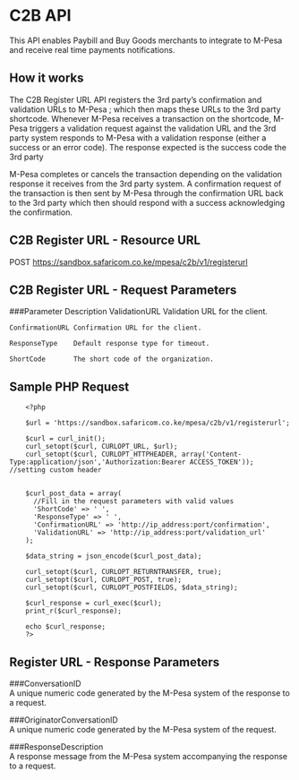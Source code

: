 # C2B API

This API enables Paybill and Buy Goods merchants to integrate to M-Pesa and receive real time payments notifications.

## How it works
The C2B Register URL API registers the 3rd party’s confirmation and validation URLs to M-Pesa ; which then maps these URLs to the 3rd party shortcode. Whenever M-Pesa receives a transaction on the shortcode, M-Pesa triggers a validation request against the validation URL and the 3rd party system responds to M-Pesa with a validation response (either a success or an error code). The response expected is the success code the 3rd party

M-Pesa completes or cancels the transaction depending on the validation response it receives from the 3rd party system. A confirmation request of the transaction is then sent by M-Pesa through the confirmation URL back to the 3rd party which then should respond with a success acknowledging the confirmation.

## C2B Register URL - Resource URL

POST https://sandbox.safaricom.co.ke/mpesa/c2b/v1/registerurl

## C2B Register URL - Request Parameters
 	
###Parameter 			Description
	ValidationURL 	Validation URL for the client.

	ConfirmationURL Confirmation URL for the client.

	ResponseType 	Default response type for timeout.

	ShortCode 		The short code of the organization.

## Sample PHP Request

```
	<?php
	
	$url = 'https://sandbox.safaricom.co.ke/mpesa/c2b/v1/registerurl';

	$curl = curl_init();
	curl_setopt($curl, CURLOPT_URL, $url);
	curl_setopt($curl, CURLOPT_HTTPHEADER, array('Content-Type:application/json','Authorization:Bearer ACCESS_TOKEN')); //setting custom header


	$curl_post_data = array(
	  //Fill in the request parameters with valid values
	  'ShortCode' => ' ',
	  'ResponseType' => ' ',
	  'ConfirmationURL' => 'http://ip_address:port/confirmation',
	  'ValidationURL' => 'http://ip_address:port/validation_url'
	);

	$data_string = json_encode($curl_post_data);

	curl_setopt($curl, CURLOPT_RETURNTRANSFER, true);
	curl_setopt($curl, CURLOPT_POST, true);
	curl_setopt($curl, CURLOPT_POSTFIELDS, $data_string);

	$curl_response = curl_exec($curl);
	print_r($curl_response);

	echo $curl_response;
	?>

```
## Register URL - Response Parameters

###ConversationID 	
A unique numeric code generated by the M-Pesa system of the response to a request.

###OriginatorConversationID 	
A unique numeric code generated by the M-Pesa system of the request.

###ResponseDescription 	
A response message from the M-Pesa system accompanying the response to a request.